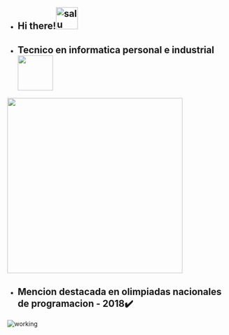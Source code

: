 
- ## Hi there!<img height="50hv" src="https://c.tenor.com/e-A86iy3iQcAAAAi/milk-and-mocha-smart.gif" alt="salu" /> 

- ## Tecnico en informatica personal e industrial <img height="80hv" src=https://imagendegatos.com/wp-content/uploads/2017/05/Im%C3%A1genes-Gif-De-Gatos-En-Anime-En-La-Computadora.gif />


<div class="flex-container">
  <img height="400hv" src="https://64.media.tumblr.com/a0cb677a47a628793bdd23ccc04b9212/7b4d19ecedd372bd-b5/s1280x1920/6a0b74005d4c0a1d1261e876a8a9ef5d32ae8e8e.jpg" />
  
  - ## Mencion destacada en olimpiadas nacionales de programacion - 2018✔️

  <img src="https://www.jmcprl.net/GIF%20CONSTR/GIF%20CONSTRUCCION%20(77).gif" alt="working" />
</div> 

